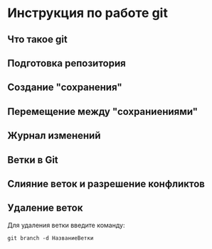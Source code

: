 # Инструкция по работе git

## Что такое git

## Подготовка репозитория

## Создание "сохранения"

## Перемещение между "сохраниениями"

## Журнал изменений

## Ветки в Git

## Слияние веток и разрешение конфликтов

## Удаление веток

Для удаления ветки введите команду:

```
git branch -d НазваниеВетки
```